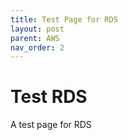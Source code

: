 ```yaml
---
title: Test Page for RDS
layout: post
parent: AWS
nav_order: 2
---
```


# Test RDS
A test page for RDS
